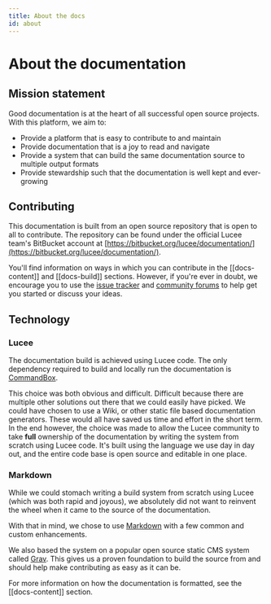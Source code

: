 ```yaml
---
title: About the docs
id: about
---
```


# About the documentation

## Mission statement

Good documentation is at the heart of all successful open source projects. With this platform, we aim to:

* Provide a platform that is easy to contribute to and maintain
* Provide documentation that is a joy to read and navigate
* Provide a system that can build the same documentation source to multiple output formats
* Provide stewardship such that the documentation is well kept and ever-growing

## Contributing

This documentation is built from an open source repository that is open to all to contribute. The repository can be found under the official Lucee team's BitBucket account at [https://bitbucket.org/lucee/documentation/](https://bitbucket.org/lucee/documentation/).

You'll find information on ways in which you can contribute in the [[docs-content]] and [[docs-build]] sections. However, if you're ever in doubt, we encourage you to use the [issue tracker](https://bitbucket.org/lucee/documentation/issues?status=new&status=open) and [community forums](http://lucee.org/get-involved.html) to help get you started or discuss your ideas.

## Technology

### Lucee

The documentation build is achieved using Lucee code. The only dependency required to build and locally run the documentation is [CommandBox](http://www.ortussolutions.com/products/commandbox).

This choice was both obvious and difficult. Difficult because there are multiple other solutions out there that we could easily have picked. We could have chosen to use a Wiki, or other static file based documentation generators. These would all have saved us time and effort in the short term. In the end however, the choice was made to allow the Lucee community to take **full** ownership of the documentation by writing the system from scratch using Lucee code. It's built using the language we use day in day out, and the entire code base is open source and editable in one place.

### Markdown

While we could stomach writing a build system from scratch using Lucee (which was both rapid and joyous), we absolutely did not want to reinvent the wheel when it came to the source of the documentation.

With that in mind, we chose to use [Markdown](http://daringfireball.net/projects/markdown/) with a few common and custom enhancements.

We also based the system on a popular open source static CMS system called [Grav](http://getgrav.org). This gives us a proven foundation to build the source from and should help make contributing as easy as it can be.

For more information on how the documentation is formatted, see the [[docs-content]] section.
